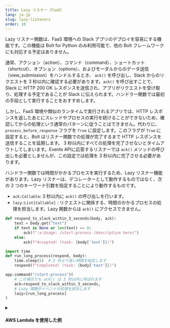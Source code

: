 ```yaml
---
title: Lazy リスナー（FaaS）
lang: ja-jp
slug: lazy-listeners
order: 10
---
```


<div class="section-content">
Lazy リスナー関数は、FaaS 環境への Slack アプリのデプロイを容易にする機能です。この機能は Bolt for Python のみ利用可能で、他の Bolt フレームワークにも対応する予定はありません。

通常、アクション（action）、コマンド（command）、ショートカット（shortcut）、オプション（options）、およびモーダルからのデータ送信（view_submission）をハンドルするとき、 `ack()` を呼び出し、Slack からのリクエストを 3 秒以内に確認する必要があります。`ack()` を呼び出すことで、Slack に HTTP 200 OK レスポンスを送信され、アプリがリクエストを受け取り、処理する予定であることが Slack に伝えられます。ハンドラー関数では最初の手段として実行することをおすすめします。

しかし、FaaS 環境や類似のランタイムで実行されるアプリでは、HTTP レスポンスを返したあとにスレッドやプロセスの実行を続けることができないため、確認してからの処理という通常のパターンに従うことはできません。代わりに、`process_before_response` フラグを `True` に設定します。このフラグが `True` に設定すると、Bolt はリスナー関数での処理が完了するまで HTTP レスポンスを送信することを延期します。 3 秒以内にすべての処理を完了させないとタイムアウトしてしまいます。Events APIに応答するリスナーでは `ack()` メソッドの呼び出しを必要としませんが、この設定では処理を 3 秒以内に完了させる必要があります。

ハンドラー関数では時間がかかるプロセスを実行するため、Lazy リスナー機能があります。Lazy リスナーは、デコレーターとして動作するものではなく、次の 2 つのキーワード引数を指定することにより動作するものです。 
* `ack:Callable`: 3 秒以内に `ack()` の呼び出しを行います。 
* `lazy:List[Callable]` : リクエストに関係する、時間のかかるプロセスの処理を担当します。Lazy 関数からは `ack()` にアクセスできません。
</div>

```python
def respond_to_slack_within_3_seconds(body, ack):
    text = body.get("text")
    if text is None or len(text) == 0:
        ack(f":x:Usage: /start-process (description here)")
    else:
        ack(f"Accepted! (task: {body['text']})")

import time
def run_long_process(respond, body):
    time.sleep(5)  # 3 秒より長い時間を指定します
    respond(f"Completed! (task: {body['text']})")

app.command("/start-process")(
    # この場合でも ack() は 3 秒以内に呼ばれます
    ack=respond_to_slack_within_3_seconds,
    # Lazy 関数がイベントの処理を担当します
    lazy=[run_long_process]
)
```

<details class="secondary-wrapper">
<summary class="section-head" markdown="0">
<h4 class="section-head">AWS Lambda を使用した例</h4>
</summary>

<div class="secondary-content" markdown="0">
このサンプルは、[AWS Lambda](https://aws.amazon.com/lambda/) にコードをデプロイします。[`examples` フォルダ](https://github.com/slackapi/bolt-python/tree/main/examples/aws_lambda)にはほかにもサンプルが用意されています。

```bash
pip install slack_bolt
# ソースコードを main.py として保存します
# config.yaml を設定してハンドラーを `handler: main.handler` で参照できるようにします

# https://pypi.org/project/python-lambda/
pip install python-lambda

# config.yml を適切に設定します
# lazy リスナーの実行には lambda:InvokeFunction と lambda:GetFunction が必要です
export SLACK_SIGNING_SECRET=***
export SLACK_BOT_TOKEN=xoxb-***
echo 'slack_bolt' > requirements.txt
lambda deploy --config-file config.yaml --requirements requirements.txt
```
</div>

```python
from slack_bolt import App
from slack_bolt.adapter.aws_lambda import SlackRequestHandler

# FaaS で実行するときは process_before_response を True にする必要があります
app = App(process_before_response=True)

def respond_to_slack_within_3_seconds(body, ack):
    text = body.get("text")
    if text is None or len(text) == 0:
        ack(":x: Usage: /start-process (description here)")
    else:
        ack(f"Accepted! (task: {body['text']})")

import time
def run_long_process(respond, body):
    time.sleep(5)  # 3 秒より長い時間を指定します
    respond(f"Completed! (task: {body['text']})")

app.command("/start-process")(
    ack=respond_to_slack_within_3_seconds,  # `ack()` の呼び出しを担当します
    lazy=[run_long_process]  # `ack()` の呼び出しはできません。複数の関数を持たせることができます。
)

def handler(event, context):
    slack_handler = SlackRequestHandler(app=app)
    return slack_handler.handle(event, context)
```

このサンプルアプリを実行するには、以下の IAM 権限が必要になります。

```json
{
    "Version": "2012-10-17",
    "Statement": [
        {
            "Sid": "VisualEditor0",
            "Effect": "Allow",
            "Action": [
                "lambda:InvokeFunction",
                "lambda:GetFunction"
            ],
            "Resource": "*"
        }
    ]
}
```
</details>
